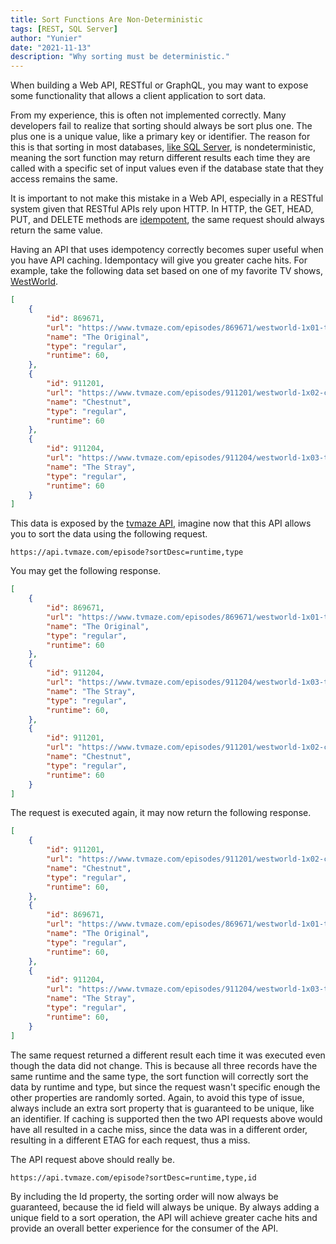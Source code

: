 ```yaml
---
title: Sort Functions Are Non-Deterministic 
tags: [REST, SQL Server]
author: "Yunier"
date: "2021-11-13"
description: "Why sorting must be deterministic."
---
```


When building a Web API, RESTful or GraphQL, you may want to expose some functionality that allows a client application to sort data.

From my experience, this is often not implemented correctly. Many developers fail to realize that sorting should always be sort plus one. The plus one is a unique value, like a primary key or identifier. The reason for this is that sorting in most databases, [like SQL Server](https://docs.microsoft.com/en-us/sql/t-sql/queries/select-order-by-clause-transact-sql?redirectedfrom=MSDN&view=sql-server-ver15#arguments), is nondeterministic, meaning the sort function may return different results each time they are called with a specific set of input values even if the database state that they access remains the same.

It is important to not make this mistake in a Web API, especially in a RESTful system given that RESTful APIs rely upon HTTP. In HTTP, the GET, HEAD, PUT, and DELETE methods are [idempotent](https://developer.mozilla.org/en-US/docs/Glossary/Idempotent), the same request should always return the same value.

Having an API that uses idempotency correctly becomes super useful when you have API caching. Idempontacy will give you greater cache hits. For example, take the following data set based on one of my favorite TV shows, [WestWorld](https://en.wikipedia.org/wiki/Westworld_(TV_series)).

```json
[
    {
        "id": 869671,
        "url": "https://www.tvmaze.com/episodes/869671/westworld-1x01-the-original",
        "name": "The Original",
        "type": "regular",
        "runtime": 60,
    },
    {
        "id": 911201,
        "url": "https://www.tvmaze.com/episodes/911201/westworld-1x02-chestnut",
        "name": "Chestnut",
        "type": "regular",
        "runtime": 60
    },
    {
        "id": 911204,
        "url": "https://www.tvmaze.com/episodes/911204/westworld-1x03-the-stray",
        "name": "The Stray",
        "type": "regular",
        "runtime": 60
    }
]
```

This data is exposed by the [tvmaze API](https://www.tvmaze.com/api), imagine now that this API allows you to sort the data using the following request.

```text
https://api.tvmaze.com/episode?sortDesc=runtime,type
```

You may get the following response.

```json
[
    {
        "id": 869671,
        "url": "https://www.tvmaze.com/episodes/869671/westworld-1x01-the-original",
        "name": "The Original",
        "type": "regular",
        "runtime": 60
    },
    {
        "id": 911204,
        "url": "https://www.tvmaze.com/episodes/911204/westworld-1x03-the-stray",
        "name": "The Stray",
        "type": "regular",
        "runtime": 60,
    },
    {
        "id": 911201,
        "url": "https://www.tvmaze.com/episodes/911201/westworld-1x02-chestnut",
        "name": "Chestnut",
        "type": "regular",
        "runtime": 60
    }
]
```

The request is executed again, it may now return the following response.

```json
[
    {
        "id": 911201,
        "url": "https://www.tvmaze.com/episodes/911201/westworld-1x02-chestnut",
        "name": "Chestnut",
        "type": "regular",
        "runtime": 60,
    },
    {
        "id": 869671,
        "url": "https://www.tvmaze.com/episodes/869671/westworld-1x01-the-original",
        "name": "The Original",
        "type": "regular",
        "runtime": 60,
    },
    {
        "id": 911204,
        "url": "https://www.tvmaze.com/episodes/911204/westworld-1x03-the-stray",
        "name": "The Stray",
        "type": "regular",
        "runtime": 60,
    }
]
```

The same request returned a different result each time it was executed even though the data did not change. This is because all three records have the same runtime and the same type, the sort function will correctly sort the data by runtime and type, but since the request wasn't specific enough the other properties are randomly sorted. Again, to avoid this type of issue, always include an extra sort property that is guaranteed to be unique, like an identifier. If caching is supported then the two API requests above would have all resulted in a cache miss, since the data was in a different order, resulting in a different ETAG for each request, thus a miss.

The API request above should really be.

```text
https://api.tvmaze.com/episode?sortDesc=runtime,type,id
```

By including the Id property, the sorting order will now always be guaranteed, because the id field will always be unique. By always adding a unique field to a sort operation, the API will achieve greater cache hits and provide an overall better experience for the consumer of the API.
